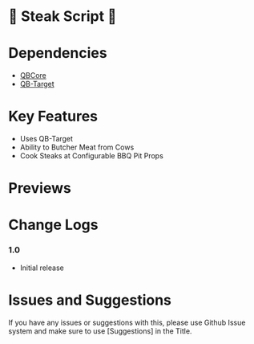 # 🥩 Steak Script 🥩

# Dependencies
* [QBCore](https://github.com/qbcore-framework)
* [QB-Target](https://github.com/BerkieBb/qb-target)

# Key Features
* Uses QB-Target
* Ability to Butcher Meat from Cows
* Cook Steaks at Configurable BBQ Pit Props
#

# Previews

# Change Logs

### 1.0
* Initial release

# Issues and Suggestions
If you have any issues or suggestions with this, please use Github Issue system and make sure to use [Suggestions] in the Title. 
